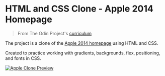 # HTML and CSS Clone - Apple 2014 Homepage

> From The Odin Project's [curriculum](https://www.theodinproject.com/courses/html-and-css/lessons/building-with-backgrounds-and-gradients)

The project is a clone of the [Apple 2014 homepage](https://web.archive.org/web/20140301004610/http://www.apple.com/) using HTML and CSS.

Created to practice working with gradients, backgrounds, flex, positioning, and fonts in CSS.

[![Apple Clone Preview](/apple-clone/images/preview.png)](https://ptrcktylr.github.io/apple-clone/)
